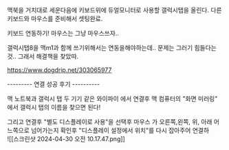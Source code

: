 맥북을 거치대로 세운다음에 키보드위에 듀얼모니터로 사용할 갤럭시탭을 올린다. 
다른 키보드와 마우스를 준비해서 셋팅완료.

키보드 연동하기!
마우스는 그냥 마우스쓰자..


갤럭시탭8을 맥m1과 함께 쓰기위해서는 연동을해야하는데.. 문제는 그러기 힘들다는것..
그래서 해결책을 찾았따.

https://www.dogdrip.net/303065977

--------- 연결 성공 후기 ----------

맥 노트북과 갤럭시 탭  두 기기 같은 와이파이 에서 연결후 맥 컴퓨터의 "화면 미러링" 에서 갤럭시 탭의 이름을 찾으면 된다! 

그리고 연결후 "별도 디스플레이로 사용"을 선택후 마우스 가  오른쪽,왼쪽, 위, 아래 어느쪽으로 넘어가는지 확인후 "디스플레이 설정에서 위치"를 다시 잡아주어 연결하  
![[스크린샷 2024-04-30 오전 10.17.47.png]]